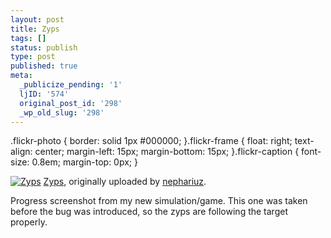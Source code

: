 ```yaml
---
layout: post
title: Zyps
tags: []
status: publish
type: post
published: true
meta:
  _publicize_pending: '1'
  ljID: '574'
  original_post_id: '298'
  _wp_old_slug: '298'
---
```

.flickr-photo { border: solid 1px #000000; }.flickr-frame {	float: right; text-align: center; margin-left: 15px; margin-bottom: 15px; }.flickr-caption { font-size: 0.8em; margin-top: 0px; }
<p class="flickr-frame">	<a href="http://www.flickr.com/photos/nephariuz/75056200/" title="photo sharing"><img src="http://static.flickr.com/9/75056200_df0d7a8ba2_t.jpg" class="flickr-photo" alt="Zyps" /></a>
<span class="flickr-caption">		<a href="http://www.flickr.com/photos/nephariuz/75056200/">Zyps</a>,
originally uploaded by <a href="http://www.flickr.com/people/nephariuz/">nephariuz</a>.	</span>

Progress screenshot from my new simulation/game.  This one was taken before the bug was introduced, so the zyps are following the target properly.<br />
